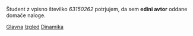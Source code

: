 Študent z vpisno številko _63150262_ potrjujem, da sem __edini avtor__ oddane domače naloge.

[Glavna](https://rawgit.com/ds9825/stroboskop/master/stroboskop.html)
[Izgled](https://rawgit.com/ds9825/stroboskop/izgled/stroboskop.html)
[Dinamika](https://rawgit.com/ds9825/stroboskop/dinamika/stroboskop.html)
